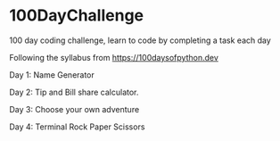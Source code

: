 # 100DayChallenge
100 day coding challenge, learn to code by completing a task each day

Following the syllabus from https://100daysofpython.dev

Day 1: Name Generator

Day 2: Tip and Bill share calculator.

Day 3: Choose your own adventure

Day 4: Terminal Rock Paper Scissors 
